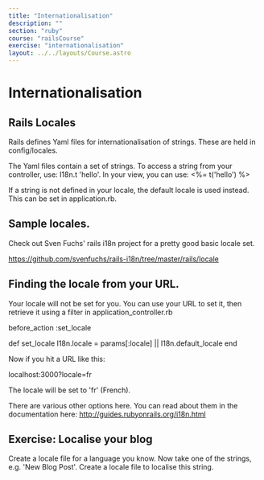 ```yaml
---
title: "Internationalisation"
description: ""
section: "ruby"
course: "railsCourse"
exercise: "internationalisation"
layout: ../../layouts/Course.astro
---
```


# Internationalisation

## Rails Locales

Rails defines Yaml files for internationalisation of strings. These are held in config/locales.

The Yaml files contain a set of strings. To access a string from your controller, use: I18n.t 'hello'. In your view, you can use: <%= t('hello') %>

If a string is not defined in your locale, the default locale is used instead. This can be set in application.rb.

## Sample locales.

Check out Sven Fuchs' rails i18n project for a pretty good basic locale set.

<https://github.com/svenfuchs/rails-i18n/tree/master/rails/locale>

## Finding the locale from your URL.

Your locale will not be set for you. You can use your URL to set it, then retrieve it using a filter in application_controller.rb

before_action :set_locale

def set_locale
I18n.locale = params[:locale] || I18n.default_locale
end

Now if you hit a URL like this:

localhost:3000?locale=fr

The locale will be set to 'fr' (French).

There are various other options here. You can read about them in the documentation here: <http://guides.rubyonrails.org/i18n.html>

## Exercise: Localise your blog

Create a locale file for a language you know. Now take one of the strings, e.g. 'New Blog Post'. Create a locale file to localise this string.

